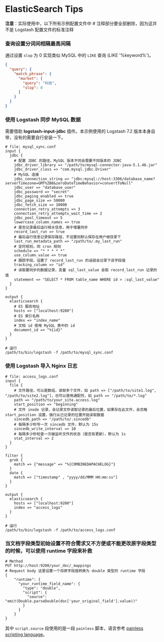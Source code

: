 # ElasticSearch Tips

**注意**：实际使用中，以下所有示例配置文件中 # 注释部分要全部删除，因为这并不是 Logstash 配置文件的标准注释

### 查询设置分词间相隔最高间隔

通过设置 `slop` 为 0 实现类似 MySQL 中的 `LIKE` 查询 (LIKE '%keyword%')。

```JSON
{
  "query": {
    "match_phrase": {
      "market": {
        "query": "科技",
        "slop": 0
      }
    }
  }
}
```

### 使用 Logstash 同步 MySQL 数据

需要借助 **logstash-input-jdbc** 插件。本示例使用的 Logstash 7.2 版本本身自带，没有的需要自行安装一下。

```
# file: mysql_sync.conf
input {
  jdbc {
    # 配置 JDBC 的路径，MySQL 版本不同会需要不同版本的 JDBC
    jdbc_driver_library => "/path/to/mysql-connector-java-5.1.46.jar"
    jdbc_driver_class => "com.mysql.jdbc.Driver"
    # MySQL 连接
    jdbc_connection_string => "jdbc:mysql://host:3306/database_name?serverTimezone=GMT%2B8&zeroDateTimeBehavior=convertToNull"
    jdbc_user => "database_user"
    jdbc_password => "secret"
    jdbc_paging_enabled => true
    jdbc_page_size => 50000
    jdbc_fetch_size => 10000
    connection_retry_attempts => 3
    connection_retry_attempts_wait_time => 2
    jdbc_pool_timeout => 5
    lowercase_column_names => true
    # 是否记录最后运行相关信息，用于增量同步
    record_last_run => true
    # 最后运行信息记录保存路径，不设置则默认保存在用户根目录下
    last_run_metadata_path => "/path/to/.my_last_run"
    # 定时规则，同 cron 规则
    schedule => "* * * * *"
    use_column_value => true
    # 跟踪字段，设置了 record_last_run 的话就会记录下该字段值
    tracking_column => "id"
    # 读取要同步的数据记录，变量 sql_last_value 会取 record_last_run 记录的值
    statement => "SELECT * FROM table_name WHERE id > :sql_last_value"
  }
}

output {
  elasticsearch {
    # ES 服务地址
    hosts => ["localhost:9200"]
    # ES 索引名称
    index => "index_name"
    # 文档 id 使用 MySQL 表中的 id
    document_id => "%{id}"
  }
}

# 运行
/path/to/bin/logstash -f /path/to/mysql_sync.conf
```

### 使用 Logstash 导入 Nginx 日志

```
# file: access_logs.conf
input { 
  file {
    # 文件路径，可以是数组，读取多个文件，如 path => ["/path/to/site1.log", "/path/to/site2.log"]，也可以使用通配符，如 path => "/path/to/*.log"
    path => "/path/to/your_site.access.log"
    start_position => "beginning"
    # 文件 inode 记录，会记录文件读取记录的最后位置，如果存在此文件，会忽略 start_position 设置，强行从已记录的位置开始读取数据
    sincedb_path => "/path/to/.sincedb"
    # 每隔多少秒写一次 sincedb 文件，默认为 15s
    sincedb_write_interval => 10
    # 每隔多少秒检查一次被监听文件的状态（是否有更新），默认为 1s
    stat_interval => 2
  }
}

filter {
  grok {
    match => {"message" => "%{COMBINEDAPACHELOG}"}
  }
  date {
    match => ["timestamp" , "yyyy/dd/MMM HH:mm:ss"]
  }
}

output {
  elasticsearch { 
    hosts => ["localhost:9200"]
    index => "access_logs"
  }
}

# 运行
/path/to/bin/logstash -f /path/to/access_logs.conf
```

### 当文档字段类型初始设置不符合需求又不方便或不能更改原字段类型的时候，可以使用 runtime 字段来补救

```
# Method
PUT http://host:9200/your_doc/_mappings
# Request body 这里设置一个将原字段值转换为 double 类型的 runtime 字段
{
    "runtime": {
      "your_runtime_field_name": {
        "type": "double",
        "script": {
          "source": "emit(Double.parseDouble(doc['your_original_field'].value))"
        }
      }
    }
}
```

其中 `script.source` 段使用的是一段 `painless` 脚本，语言参考 [painless scripting language](https://www.elastic.co/guide/en/elasticsearch/painless/current/index.html)。
